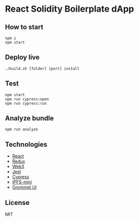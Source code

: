 # React Solidity Boilerplate dApp

## How to start

```
npm i
npm start
```

## Deploy live

```
./build.sh [folder] [port] install
```

## Test

```
npm start
npm run cypress:open
npm run cypress:run
```

## Analyze bundle

```
npm run analyze
```

## Technologies

* [React](https://github.com/facebook/react)
* [Redux](https://github.com/reactjs/redux)
* [Web3](https://github.com/ethereum/web3.js/)
* [Jest](https://github.com/facebook/jest)
* [Cypress](https://github.com/cypress-io/cypress)
* [IPFS-mini](https://github.com/SilentCicero/ipfs-mini)
* [Grommet UI](https://github.com/grommet/grommet)

## License

MIT